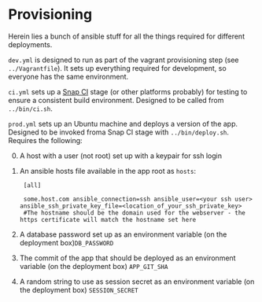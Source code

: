 Provisioning
============

Herein lies a bunch of ansible stuff for all the things required for different deployments.

`dev.yml` is designed to run as part of the vagrant provisioning step (see `../Vagrantfile`). It sets up everything required for development, so everyone has the same environment.

`ci.yml` sets up a [Snap CI](https://snap-ci.com) stage (or other platforms probably) for testing to ensure a consistent build environment. Designed to be called from `../bin/ci.sh`.

`prod.yml` sets up an Ubuntu machine and deploys a version of the app. Designed to be invoked froma Snap CI stage with `../bin/deploy.sh`. Requires the following:

0. A host with a user (not root) set up with a keypair for ssh login

0. An ansible hosts file available in the app root as `hosts`:

        [all]

        some.host.com ansible_connection=ssh ansible_user=<your ssh user> ansible_ssh_private_key_file=<location_of_your_ssh_private_key>
        #The hostname should be the domain used for the webserver - the https certificate will match the hostname set here

0. A database password set up as an environment variable (on the deployment box)`DB_PASSWORD`

0. The commit of the app that should be deployed as an environment variable (on the deployment box) `APP_GIT_SHA`

0. A random string to use as session secret as an environment variable (on the deployment box) `SESSION_SECRET`
